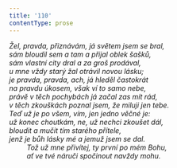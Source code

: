 ```yaml
---
title: '110'
contentType: prose
---
```


<section>

_Žel, pravda, přiznávám, já světem jsem se bral,  
sám bloudil sem a tam a přijal oblek šašků,  
sám vlastní city dral a za groš prodával,  
u mne vždy starý žal otrávil novou lásku;  
je pravda, pravda, ach, já hleděl častokrát  
na pravdu úkosem, však ví to samo nebe,  
právě v těch pochybách já začal zas mít rád,  
v těch zkouškách poznal jsem, že miluji jen tebe.  
Teď už je po všem, vím, jen jedno věčné je:  
už konec choutkám, ne, už nechci zkoušet dál,  
bloudit a mučit tím starého přítele,  
jenž je bůh lásky mé a jemuž jsem se dal.  
         Tož už mne přivítej, ty první po mém Bohu,  
         ať ve tvé náruči spočinout navždy mohu._

</section>
